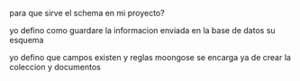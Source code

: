 para que sirve el schema en mi proyecto?

yo defino como guardare la informacion enviada en la base de datos su esquema 

yo defino que campos existen y reglas 
moongose se encarga ya de crear la coleccion y documentos
